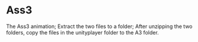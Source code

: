 # Ass3
The Ass3 animation;
Extract the two files to a folder;
After unzipping the two folders, copy the files in the unityplayer folder to the A3 folder.
